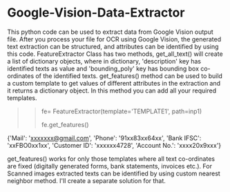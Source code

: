 # Google-Vision-Data-Extractor
This python code can be used to extract data from Google Vision output file. After you process your file for OCR using Google Vision, 
the generated text extraction can be structured, and attributes can be identified by using this code. FeatureExtractor Class has two methods, 
get_all_text() will create a list of dictionary objects, where in dictionary, 'description' key has identified texts as value and 'bounding_poly' key has bounding box co-ordinates of the identified texts.
get_features() method can be used to build a custom template to get values of different attributes in the extraction and it returns a dictionary object. 
In this method you can add all your required templates.

>> fe= FeatureExtractor(template='TEMPLATE1', path=inp1)
>> 
>> fe.get_features()

{'Mail': 'xxxxxxx@gmail.com',
 'Phone': '91xx83xx64xx',
 'Bank IFSC': 'xxFBO0xx1xx',
 'Customer ID': 'xxxxxx4728',
 'Account No.': 'xxxx20x9xxx'}

get_features() works for only those templates where all text co-ordinates are fixed (digitally generated forms, bank statements, invoices etc.). 
For Scanned images extracted texts can be identified by using custom nearest neighbor method. I'll create a separate solution for that.


